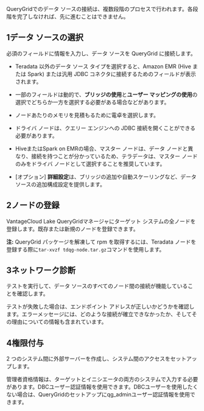 QueryGridでのデータ ソースの接続は、複数段階のプロセスで行われます。各段階を完了しなければ、先に進むことはできません。

1データ ソースの選択
--------------------

必須のフィールドに情報を入力し、データ ソースを QueryGrid に接続します。

-   Teradata 以外のデータ ソース タイプを選択すると、Amazon EMR (Hive または Spark) または汎用 JDBC コネクタに接続するためのフィールドが表示されます。

-   一部のフィールドは動的で、**ブリッジの使用**と**ユーザー マッピングの使用**の選択でどちらか一方を選択する必要がある場合などがあります。

-   ノードあたりのメモリを見積もるために電卓を選択します。

-   ドライバ ノードは、クエリー エンジンへの JDBC 接続を開くことができる必要があります。

-   HiveまたはSpark on EMRの場合、マスター ノードは、データ ノードと異なり、接続を持つことが分かっているため、テラデータは、マスター ノードのみをドライバ ノードとして選択することを推奨しています。

-   \[オプション\] **詳細設定**は、ブリッジの追加や自動スケーリングなど、データ ソースの追加構成設定を提供します。

2ノードの登録
-------------

VantageCloud Lake QueryGridマネージャにターゲット システムの全ノードを登録します。既存または新規のノードを登録できます。

**注:** QueryGrid パッケージを解凍して rpm を取得するには、Teradata ノードを登録する際に`tar-xvzf tdqg-node.tar.gz`コマンドを使用します。

3ネットワーク診断
-----------------

テストを実行して、データ ソースのすべてのノード間の接続が機能していることを確認します。

テストが失敗した場合は、エンドポイント アドレスが正しいかどうかを確認します。エラーメッセージには、どのような接続が確立できなかったか、そしてその理由についての情報も含まれています。

4権限付与
---------

2 つのシステム間に外部サーバーを作成し、システム間のアクセスをセットアップします。

管理者資格情報は、ターゲットとイニシエータの両方のシステムで入力する必要があります。DBCユーザー認証情報を使用できます。DBCユーザーを使用したくない場合は、QueryGridのセットアップにqg\_adminユーザー認証情報を使用できます。
